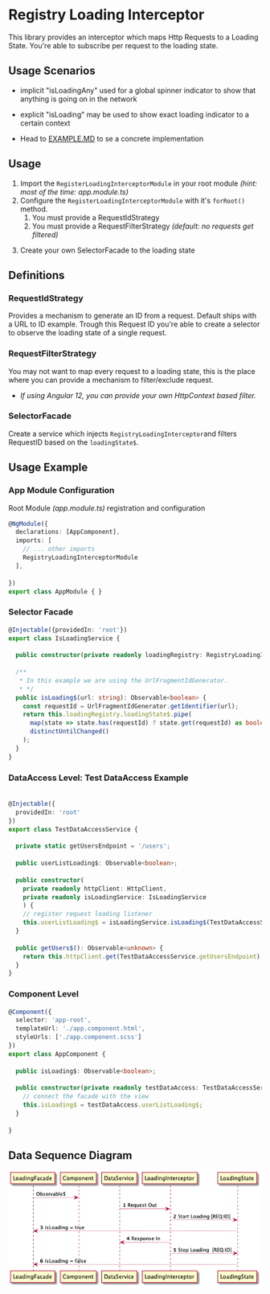 # Registry Loading Interceptor

This library provides an interceptor which maps Http Requests to a Loading State.
You're able to subscribe per request to the loading state.

## Usage Scenarios
* implicit "isLoadingAny" used for a global spinner indicator to show that anything is going on in the network
* explicit "isLoading" may be used to show exact loading indicator to a certain context

* Head  to [EXAMPLE.MD](/docs/EXAMPLE.MD) to se a concrete implementation  

## Usage
1) Import the `RegisterLoadingInterceptorModule` in your root module _(hint: most of the time: app.module.ts)_
2) Configure the `RegisterLoadingInterceptorModule` with it's `forRoot()` method.
   1) You must provide a RequestIdStrategy
   2) You must provide a RequestFilterStrategy _(default: no requests get filtered)_
3. Create your own SelectorFacade to the loading state

## Definitions

### RequestIdStrategy
Provides a mechanism to generate an ID from a request. Default ships with a URL to ID example.
Trough this Request ID you're able to create a selector to observe the loading state of a single request.


### RequestFilterStrategy
You may not want to map every request to a loading state, this is the place where you can provide a mechanism to filter/exclude request.
* _If using Angular 12, you can provide your own HttpContext based filter._

### SelectorFacade
Create a service which injects `RegistryLoadingInterceptor`and filters RequestID based on the `loadingState$`.


## Usage Example
### App Module Configuration
Root Module _(app.module.ts)_ registration and configuration
```typescript
@NgModule({
  declarations: [AppComponent],
  imports: [
    // ... other imports
    RegistryLoadingInterceptorModule
  ],
  
})
export class AppModule { }
```
### Selector Facade
```typescript
@Injectable({providedIn: 'root'})
export class IsLoadingService {

  public constructor(private readonly loadingRegistry: RegistryLoadingInterceptor) {}

  /**
   * In this example we are using the UrlFragmentIdGenerator.
   * */
  public isLoading$(url: string): Observable<boolean> {
    const requestId = UrlFragmentIdGenerator.getIdentifier(url);
    return this.loadingRegistry.loadingState$.pipe(
      map(state => state.has(requestId) ? state.get(requestId) as boolean : false),
      distinctUntilChanged()
    );
  }
}
```

### DataAccess Level: Test DataAccess Example
```typescript

@Injectable({
  providedIn: 'root'
})
export class TestDataAccessService {

  private static getUsersEndpoint = '/users';

  public userListLoading$: Observable<boolean>;

  public constructor(
    private readonly httpClient: HttpClient,
    private readonly isLoadingService: IsLoadingService
    ) {
    // register request loading listener
    this.userListLoading$ = isLoadingService.isLoading$(TestDataAccessService.getUsersEndpoint);
  }

  public getUsers$(): Observable<unknown> {
    return this.httpClient.get(TestDataAccessService.getUsersEndpoint);
  }
}
```
### Component Level
```typescript
@Component({
  selector: 'app-root',
  templateUrl: './app.component.html',
  styleUrls: ['./app.component.scss']
})
export class AppComponent {

  public isLoading$: Observable<boolean>;

  public constructor(private readonly testDataAccess: TestDataAccessService) {
    // connect the facade with the view
    this.isLoading$ = testDataAccess.userListLoading$;
  }

}
```


## Data Sequence Diagram
![](data-flow-sequence.png)
    
